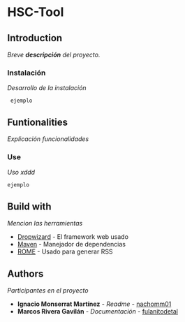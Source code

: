 # HSC-Tool


## Introduction

_Breve **descripción** del proyecto._

### Instalación

_Desarrollo de la instalación_

```
 ejemplo
```

## Funtionalities 

_Explicación funcionalidades_

### Use 

_Uso xddd_

```
ejemplo
```

## Build with

_Mencion las herramientas_

* [Dropwizard](http://www.dropwizard.io/1.0.2/docs/) - El framework web usado
* [Maven](https://maven.apache.org/) - Manejador de dependencias
* [ROME](https://rometools.github.io/rome/) - Usado para generar RSS

## Authors 

_Participantes en el proyecto_

* **Ignacio Monserrat Martínez** - *Readme* - [nachomm01](https://github.com/nachomm01)
* **Marcos Rivera Gavilán** - *Documentación* - [fulanitodetal](#fulanito-de-tal)
